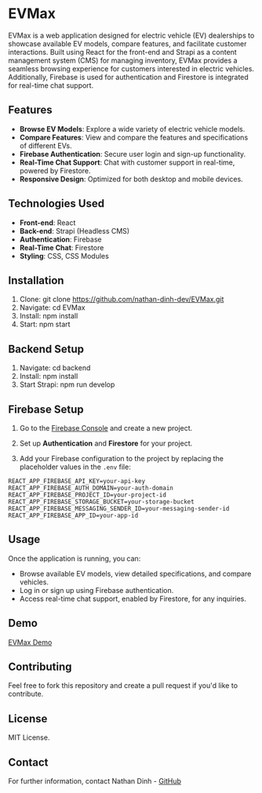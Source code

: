# EVMax

EVMax is a web application designed for electric vehicle (EV) dealerships to showcase available EV models, compare features, and facilitate customer interactions. Built using React for the front-end and Strapi as a content management system (CMS) for managing inventory, EVMax provides a seamless browsing experience for customers interested in electric vehicles. Additionally, Firebase is used for authentication and Firestore is integrated for real-time chat support.

## Features

- **Browse EV Models**: Explore a wide variety of electric vehicle models.
- **Compare Features**: View and compare the features and specifications of different EVs.
- **Firebase Authentication**: Secure user login and sign-up functionality.
- **Real-Time Chat Support**: Chat with customer support in real-time, powered by Firestore.
- **Responsive Design**: Optimized for both desktop and mobile devices.

## Technologies Used

- **Front-end**: React
- **Back-end**: Strapi (Headless CMS)
- **Authentication**: Firebase
- **Real-Time Chat**: Firestore
- **Styling**: CSS, CSS Modules

## Installation

1. Clone: git clone https://github.com/nathan-dinh-dev/EVMax.git
2. Navigate: cd EVMax
3. Install: npm install
4. Start: npm start

## Backend Setup

1. Navigate: cd backend
2. Install: npm install
3. Start Strapi: npm run develop

## Firebase Setup

1. Go to the [Firebase Console](https://console.firebase.google.com/) and create a new project.

2. Set up **Authentication** and **Firestore** for your project.

3. Add your Firebase configuration to the project by replacing the placeholder values in the `.env` file:

```
REACT_APP_FIREBASE_API_KEY=your-api-key
REACT_APP_FIREBASE_AUTH_DOMAIN=your-auth-domain
REACT_APP_FIREBASE_PROJECT_ID=your-project-id
REACT_APP_FIREBASE_STORAGE_BUCKET=your-storage-bucket
REACT_APP_FIREBASE_MESSAGING_SENDER_ID=your-messaging-sender-id
REACT_APP_FIREBASE_APP_ID=your-app-id
```

## Usage

Once the application is running, you can:

- Browse available EV models, view detailed specifications, and compare vehicles.
- Log in or sign up using Firebase authentication.
- Access real-time chat support, enabled by Firestore, for any inquiries.

## Demo

[EVMax Demo](https://www.youtube.com/watch?v=nCoODIyAl9s&t=85s)

## Contributing

Feel free to fork this repository and create a pull request if you'd like to contribute.

## License

MIT License.

## Contact

For further information, contact Nathan Dinh - [GitHub](https://github.com/nathan-dinh-dev)
